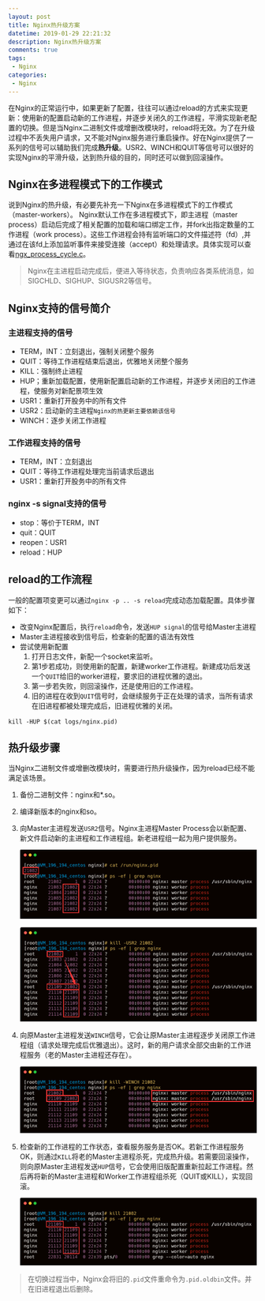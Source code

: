 ```yaml
---
layout: post
title: Nginx热升级方案
datetime: 2019-01-29 22:21:32
description: Nginx热升级方案
comments: true
tags:
 - Nginx
categories:
 - Nginx
---
```


在Nginx的正常运行中，如果更新了配置，往往可以通过reload的方式来实现更新：使用新的配置启动新的工作进程，并逐步关闭久的工作进程，平滑实现新老配置的切换。但是当Nginx二进制文件或增删改模块时，reload将无效。为了在升级过程中不丢失用户请求，又不能对Nginx服务进行重启操作。好在Nginx提供了一系列的信号可以辅助我们完成**热升级**。USR2、WINCH和QUIT等信号可以很好的实现Nginx的平滑升级，达到热升级的目的，同时还可以做到回滚操作。
<!--more-->

## Nginx在多进程模式下的工作模式
说到Nginx的热升级，有必要先补充一下Nginx在多进程模式下的工作模式（master-workers）。
Nginx默认工作在多进程模式下，即主进程（master process）启动后完成了相关配置的加载和端口绑定工作，并fork出指定数量的工作进程（work process）。这些工作进程会持有监听端口的文件描述符（fd）,并通过在该fd上添加监听事件来接受连接（accept）和处理请求。具体实现可以查看[ngx_process_cycle.c](https://github.com/nginx/nginx/blob/master/src/os/unix/ngx_process_cycle.c)。

> Nginx在主进程启动完成后，便进入等待状态，负责响应各类系统消息，如SIGCHLD、SIGHUP、SIGUSR2等信号。

## Nginx支持的信号简介
### 主进程支持的信号
 - TERM，INT：立刻退出，强制关闭整个服务
 - QUIT：等待工作进程结束后退出，优雅地关闭整个服务
 - KILL：强制终止进程
 - HUP；重新加载配置，使用新配置启动新的工作进程，并逐步关闭旧的工作进程，使服务对新配景项生效  
 - USR1：重新打开股务中的所有文件
 - USR2：启动新的主进程`Nginx的热更新主要依赖该信号`
 - WINCH：逐步关闭工作进程

### 工作进程支持的信号
 - TERM，INT：立刻退出
 - QUIT：等待工作进程处理完当前请求后退出
 - USR1：重新打开股务中的所有文件

### nginx -s signal支持的信号
 - stop：等价于TERM，INT
 - quit：QUIT
 - reopen：USR1
 - reload：HUP


## reload的工作流程

一般的配置项变更可以通过`nginx -p .. -s reload`完成动态加载配置。具体步骤如下：
 - 改变Nginx配置后，执行`reload`命令，发送`HUP signal`的信号给Master主进程
 - Master主进程接收到信号后，检查新的配置的语法有效性
 - 尝试使用新配置
    1. 打开日志文件，新配一个socket来监听。
    2. 第1步若成功，则使用新的配置，新建worker工作进程。新建成功后发送一个`QUIT`给旧的worker进程，要求旧的进程优雅的退出。
    3. 第一步若失败，则回滚操作，还是使用旧的工作进程。
    4. 旧的进程在收到`QUIT`信号时，会继续服务于正在处理的请求，当所有请求在旧进程都被处理完成后，旧进程优雅的关闭。


```shell
kill -HUP $(cat logs/nginx.pid)
```


## 热升级步骤
当Nginx二进制文件或增删改模块时，需要进行热升级操作，因为reload已经不能满足该场景。
1. 备份二进制文件：nginx和*.so。
2. 编译新版本的nginx和so。
3. 向Master主进程发送`USR2`信号。Nginx主进程Master Process会以新配置、新文件启动新的主进程和工作进程组。新老进程组一起为用户提供服务。
   
   ![执行热升级前](/images/posts/nginx_hot_update/before_usr2.png)
   
   ![执行USR2后](/images/posts/nginx_hot_update/end_usr2.png)
4. 向原Master主进程发送`WINCH`信号，它会让原Master主进程逐步关闭原工作进程组（请求处理完成后优雅退出）。这时，新的用户请求全部交由新的工作进程服务（老的Master主进程还存在）。
   
   ![执行WINCH后](/images/posts/nginx_hot_update/winch.png)

5. 检查新的工作进程的工作状态，查看服务服务是否OK。若新工作进程服务OK，则通过`KILL`将老的Master主进程杀死，完成热升级。若需要回滚操作，则向原Master主进程发送`HUP`信号，它会使用旧版配置重新拉起工作进程。然后再将新的Master主进程和Worker工作进程组杀死（QUIT或KILL），实现回滚。
   
   ![kill旧的主进程](/images/posts/nginx_hot_update/kill.png)

> 在切换过程当中，Nginx会将旧的`.pid`文件重命令为`.pid.oldbin`文件。并在旧进程退出后删除。